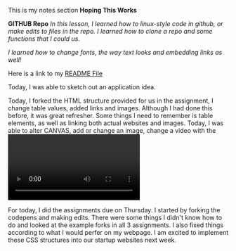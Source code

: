 
 This is my notes section
**Hoping This Works**

**GITHUB Repo**
*In this lesson, I learned how to linux-style code in github, or make edits to files in the repo. I learned how to clone a repo and some functions that I could us.*

*I learned how to change fonts, the way text looks and embedding links as well!*

Here is a link to my [README File](https://github.com/zeinmusarsaa/zeinsStartup/blob/main/README.md)

 Today, I was able to sketch out an application idea.

Today, I forked the HTML structure provided for us in the assignment, I change table values, added links and images. Although I had done this before, it was  great refresher. Some things I need to remember is table elements, as well as linking both actual websites and images.
 Today, I was able to alter CANVAS, add or change an image, change a video with the <video> titles rather than the iframe provided on youtube. I need to remember how videos are only added in specific formats, like mp5 and webm and ogg.
Today, I learned how to code a website from scratch. Although I have done this previously, we never went into detail about formatting or actually inputting into the actual website. I also used code from previous homework we had to add files. I added a few more pages, added a sign in and sign up page as well. I also Iframed the google maps but hopefully in the future I would like it to be tailored to a user's specific address. My index file is my login page, in the future I want this page to be more of a welcome page and the login to the side. Once we start doing CSS this would work. I added some styling CSS code to the HTML, I went through some tutorials and from w3schools on how to better format a page.

For today, I did the assignments due on Thursday. I started by forking the codepens and making edits. There were some things I didn't know how to do and looked at the example forks in all 3 assignments. I also fixed things according to what I would perfer on my webpage. I am excited to implement these CSS structures into our startup websites next week.

